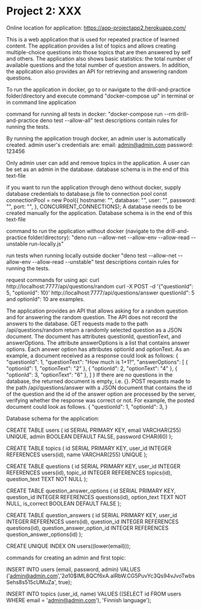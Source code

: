 # Project 2: XXX
Online location for application: https://app-projectapp2.herokuapp.com/

This is a web application that is used for repeated practice of learned content. The application provides a list of topics and allows creating multiple-choice questions into those topics that are then answered by self and others. The application also shows basic statistics: the total number of available questions and the total number of question answers. In addition, the application also provides an API for retrieving and answering random questions.


To run the application in docker, go to or navigate to the drill-and-practice folder/directory and execute command "docker-compose up" in terminal or in command line application

command for running all tests in docker:
"docker-compose run --rm drill-and-practice deno test --allow-all"
test descriptions contain rules for running the tests.


By running the application trough docker, an admin user is automatically created.
admin user's credentials are:
email: admin@admin.com
password: 123456

Only admin user can add and remove topics in the application.
A user can be set as an admin in the database. database schema is in the end of this text-file

if you want to run the application through deno without docker, supply database credentials to database.js file to connection pool
const connectionPool = new Pool({
  hostname: "",
  database: "",
  user: "",
  password: "",
  port: "",
}, CONCURRENT_CONNECTIONS);
A database needs to be created manually for the application. Database schema is in the end of this text-file

command to run the application without docker (navigate to the drill-and-practice folder/directory):
"deno run --allow-net --allow-env --allow-read --unstable run-locally.js"

run tests when running locally outside docker
"deno test --allow-net --allow-env --allow-read --unstable"
test descriptions contain rules for running the tests.

request commands for using api:
curl http://localhost:7777/api/questions/random
curl -X POST -d '{\"questionId\": 5, \"optionId\": 10}' http://localhost:7777/api/questions/answer
questionId\": 5 and optionId\": 10 are examples.

The application provides an API that allows asking for a random question and for answering the random question. The API does not record the answers to the database.
GET requests made to the path /api/questions/random return a randomly selected question as a JSON document. The document has attributes questionId, questionText, and answerOptions. The attribute answerOptions is a list that contains answer options. Each answer option has attributes optionId and optionText. As an example, a document received as a response could look as follows:
{
  "questionId": 1,
  "questionText": "How much is 1+1?",
  "answerOptions": [
    { "optionId": 1, "optionText": "2" },
    { "optionId": 2, "optionText": "4" },
    { "optionId": 3, "optionText": "6" },
  ]
}
If there are no questions in the database, the returned document is empty, i.e. {}.
POST requests made to the path /api/questions/answer with a JSON document that contains the id of the question and the id of the answer option are processed by the server, verifying whether the response was correct or not. For example, the posted document could look as follows.
{
  "questionId": 1,
  "optionId": 3,
}

Database schema for the application:

CREATE TABLE users (
  id SERIAL PRIMARY KEY,
  email VARCHAR(255) UNIQUE,
  admin BOOLEAN DEFAULT FALSE,
  password CHAR(60)
);

CREATE TABLE topics (
  id SERIAL PRIMARY KEY,
  user_id INTEGER REFERENCES users(id),
  name VARCHAR(255) UNIQUE
);

CREATE TABLE questions (
  id SERIAL PRIMARY KEY,
  user_id INTEGER REFERENCES users(id),
  topic_id INTEGER REFERENCES topics(id),
  question_text TEXT NOT NULL
);

CREATE TABLE question_answer_options (
  id SERIAL PRIMARY KEY,
  question_id INTEGER REFERENCES questions(id),
  option_text TEXT NOT NULL,
  is_correct BOOLEAN DEFAULT FALSE
);

CREATE TABLE question_answers (
  id SERIAL PRIMARY KEY,
  user_id INTEGER REFERENCES users(id),
  question_id INTEGER REFERENCES questions(id),
  question_answer_option_id INTEGER REFERENCES question_answer_options(id)
);

CREATE UNIQUE INDEX ON users((lower(email)));

commands for creating an admin and first topic:

INSERT INTO users (email, password, admin)
  VALUES ('admin@admin.com','$2a$10$IML8QCf6xA.alRbW.CG5PuvYc3Qs94vJvoTwbsSehs8s515cUMuZa', true);

INSERT INTO topics (user_id, name)
  VALUES ((SELECT id FROM users WHERE email = 'admin@admin.com'), 'Finnish language');